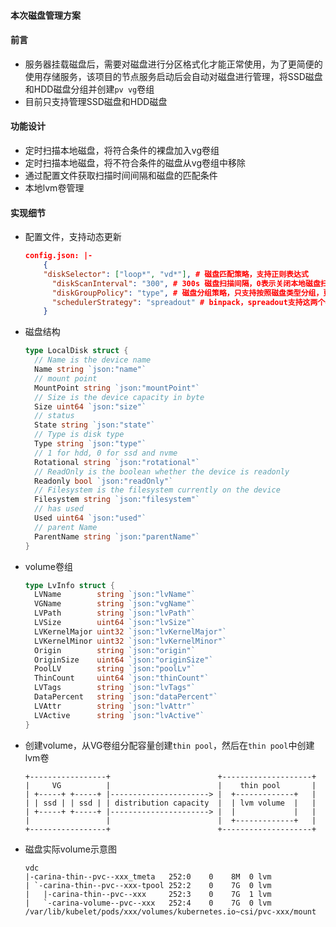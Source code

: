 

#### 本次磁盘管理方案

#### 前言

- 服务器挂载磁盘后，需要对磁盘进行分区格式化才能正常使用，为了更简便的使用存储服务，该项目的节点服务启动后会自动对磁盘进行管理，将SSD磁盘和HDD磁盘分组并创建`pv vg`卷组
- 目前只支持管理SSD磁盘和HDD磁盘

#### 功能设计

- 定时扫描本地磁盘，将符合条件的裸盘加入vg卷组
- 定时扫描本地磁盘，将不符合条件的磁盘从vg卷组中移除
- 通过配置文件获取扫描时间间隔和磁盘的匹配条件
- 本地lvm卷管理

#### 实现细节

- 配置文件，支持动态更新

  ```json
  config.json: |-
      {
      "diskSelector": ["loop*", "vd*"], # 磁盘匹配策略，支持正则表达式
        "diskScanInterval": "300", # 300s 磁盘扫描间隔，0表示关闭本地磁盘扫描
        "diskGroupPolicy": "type", # 磁盘分组策略，只支持按照磁盘类型分组，更改成其他值无效
        "schedulerStrategy": "spreadout" # binpack，spreadout支持这两个参数
      }
  ```
  
- 磁盘结构

  ```go
  type LocalDisk struct {
  	// Name is the device name
  	Name string `json:"name"`
  	// mount point
  	MountPoint string `json:"mountPoint"`
  	// Size is the device capacity in byte
  	Size uint64 `json:"size"`
  	// status
  	State string `json:"state"`
  	// Type is disk type
  	Type string `json:"type"`
  	// 1 for hdd, 0 for ssd and nvme
  	Rotational string `json:"rotational"`
  	// ReadOnly is the boolean whether the device is readonly
  	Readonly bool `json:"readOnly"`
  	// Filesystem is the filesystem currently on the device
  	Filesystem string `json:"filesystem"`
  	// has used
  	Used uint64 `json:"used"`
  	// parent Name
  	ParentName string `json:"parentName"`
  }
  ```

- volume卷组

  ```go
  type LvInfo struct {
  	LVName        string `json:"lvName"`
  	VGName        string `json:"vgName"`
  	LVPath        string `json:"lvPath"`
  	LVSize        uint64 `json:"lvSize"`
  	LVKernelMajor uint32 `json:"lvKernelMajor"`
  	LVKernelMinor uint32 `json:"lvKernelMinor"`
  	Origin        string `json:"origin"`
  	OriginSize    uint64 `json:"originSize"`
  	PoolLV        string `json:"poolLv"`
  	ThinCount     uint64 `json:"thinCount"`
  	LVTags        string `json:"lvTags"`
  	DataPercent   string `json:"dataPercent"`
  	LVAttr        string `json:"lvAttr"`
  	LVActive      string `json:"lvActive"`
  }
  ```

- 创建volume，从VG卷组分配容量创建`thin pool`，然后在`thin pool`中创建lvm卷

  ```text
  +-----------------+                        +--------------------+                   
  |     VG          |                        |    thin pool       |
  | +-----+ +-----+ |----------------------> |  +-------------+   | 
  | | ssd | | ssd | | distribution capacity  |  | lvm volume  |   |
  | +-----+ +-----+ |----------------------> |  |             |   |
  |                 |                        |  +-------------+   | 
  +-----------------+                        +--------------------+
  ```

- 磁盘实际volume示意图

  ```
  vdc                                                                           
  |-carina-thin--pvc--xxx_tmeta   252:0    0    8M  0 lvm  
  | `-carina-thin--pvc--xxx-tpool 252:2    0    7G  0 lvm  
  |   |-carina-thin--pvc--xxx     252:3    0    7G  1 lvm  
  |   `-carina-volume--pvc--xxx   252:4    0    7G  0 lvm  /var/lib/kubelet/pods/xxx/volumes/kubernetes.io~csi/pvc-xxx/mount
  ```

  

